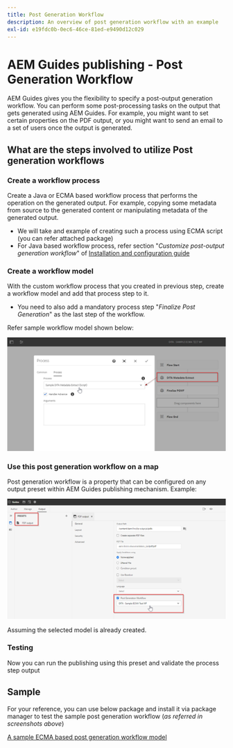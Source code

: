 ```yaml
---
title: Post Generation Workflow
description: An overview of post generation workflow with an example
exl-id: e19fdc0b-0ec6-46ce-81ed-e9490d12c029
---
```

# AEM Guides publishing - Post Generation Workflow

AEM Guides gives you the flexibility to specify a post-output generation workflow. You can perform some post-processing tasks on the output that gets generated using AEM Guides.
For example, you might want to set certain properties on the PDF output, or you might want to send an email to a set of users once the output is generated.


## What are the steps involved to utilize Post generation workflows

### Create a workflow process 

Create a Java or ECMA based workflow process that performs the operation on the generated output. For example, copying some metadata from source to the generated content or manipulating metadata of the generated output.

- We will take and example of creating such a process using ECMA script (you can refer attached package)
- For Java based workflow process, refer section "*Customize post-output generation workflow*" of [Installation and configuration guide](/help/product-guide/install-guide/customize-workflows.md#id17A6GI004Y4)


### Create a workflow model

With the custom workflow process that you created in previous step, create a workflow model and add that process step to it. 

- You need to also add a mandatory process step "*Finalize Post Generation*" as the last step of the workflow. 

Refer sample workflow model shown below:

![Post generation workflow model](../assets/workflows/pgwf-workflow-model.png)


### Use this post generation workflow on a map

Post generation workflow is a property that can be configured on any output preset within AEM Guides publishing mechanism. Example:

![Post generation workflow on Output Preset](../assets/workflows/pgwf-preset-settings.png)


Assuming the selected model is already created.


### Testing

Now you can run the publishing using this preset and validate the process step output


## Sample

For your reference, you can use below package and install it via package manager to test the sample post generation workflow (*as referred in screenshots above*)

[A sample ECMA based post generation workflow model](../assets/workflows/sample-pgwf-ecma-test-wfmetadata.zip)

